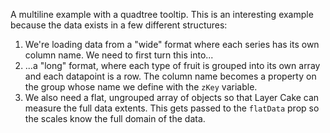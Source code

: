 A multiline example with a quadtree tooltip. This is an interesting example because the data exists in a few different structures: 

1. We're loading data from a "wide" format where each series has its own column name. We need to first turn this into...
2. ...a "long" format, where each type of fruit is grouped into its own array and each datapoint is a row. The column name becomes a property on the group whose name we define with the `zKey` variable.
3. We also need a flat, ungrouped array of objects so that Layer Cake can measure the full data extents. This gets passed to the `flatData` prop so the scales know the full domain of the data.
